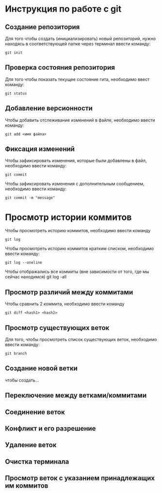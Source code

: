 # **Инструкция по работе с git**

## Создание репозитория

Для того чтобы создать (инициализировать) новый репозиторий, нужно находясь в соответствующей папке через терминал ввести команду:

    git init

## Проверка состояния репозитория

Для того чтобы показать текущее состояние гита, необходимо ввест команду:

    git status

## Добавление версионности

Чтобы добавить отслеживание изменений в файле, необходимо ввести команду:

    git add <имя файла>

## Фиксация изменений

Чтобы зафиксировать изменения, которые были добавлены в файл, необходимо ввести команду:

    git commit

Чтобы зафиксировать изменения с дополнительным сообщением, необходимо ввести команду:

    git commit -m "message"

# Просмотр истории коммитов

Чтобы просмотреть историю коммитов, необходимо ввести команду

    git log

Чтобы просмотреть историю коммитов кратким списком, необходимо ввести команду:

    git log --oneline

Чтобы отображались все коммиты (вне зависимости от того, где мы сейчас находимся)
    git log -all

## Просмотр различий между коммитами

Чтобы сравнить 2 коммита, необходимо ввести команду

    git diff <hash1> <hash2>

## Просмотр существующих веток

Для того, чтобы просмотреть список существующих веток, необходимо ввести команду: 

    git branch

## Создание новой ветки

чтобы создать...

## Переключение между ветками/коммитами

## Соединение веток

## Конфликт и его разрешение

## Удаление веток

## Очистка терминала

## Просмотр веток с указанием принадлежащих им коммитов